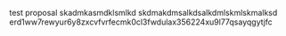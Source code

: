test proposal
skadmkasmdklsmlkd
skdmakdmsalkdsalkdmlskmlskmalksd
erd1ww7rewyur6y8zxcvfvrfecmk0cl3fwdulax356224xu9l77qsayqgytjfc